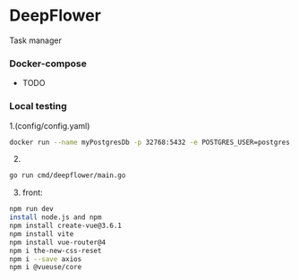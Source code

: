 # DeepFlower
Task manager

### Docker-compose
- TODO
### Local testing
1.(config/config.yaml)
```sh
docker run --name myPostgresDb -p 32768:5432 -e POSTGRES_USER=postgres -e POSTGRES_PASSWORD=postgrespw -e POSTGRES_DB=deepflower -d postgres
```
2.
```sh
go run cmd/deepflower/main.go
```

3. front: 
```sh
npm run dev
install node.js and npm
npm install create-vue@3.6.1
npm install vite
npm install vue-router@4
npm i the-new-css-reset
npm i --save axios
npm i @vueuse/core
```